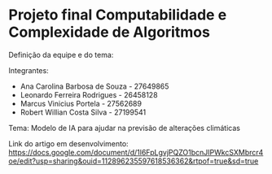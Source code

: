 # Projeto final Computabilidade e Complexidade de Algoritmos



Definição da equipe e do tema:

Integrantes:
- Ana Carolina Barbosa de Souza - 27649865
- Leonardo Ferreira Rodrigues - 26458128
- Marcus Vinicius Portela - 27562689
- Robert Willian Costa Silva - 27199541

Tema: Modelo de IA para ajudar na previsão de alterações climáticas

Link do artigo em desenvolvimento: https://docs.google.com/document/d/1l6FpLgvjPQZO1bcnJIPWkcSXMbrcr4oe/edit?usp=sharing&ouid=112896235597618536362&rtpof=true&sd=true 
